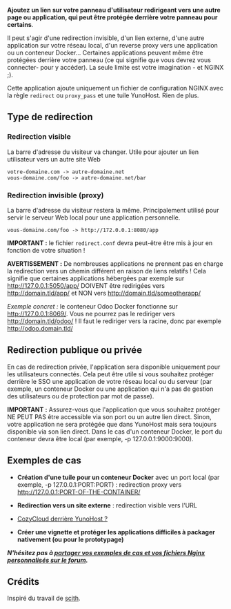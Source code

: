 **Ajoutez un lien sur votre panneau d'utilisateur redirigeant vers une autre page ou application, qui peut être protégée derrière votre panneau pour certains**.

Il peut s'agir d'une redirection invisible, d'un lien externe, d'une autre application sur votre réseau local, d'un reverse proxy vers une application ou un conteneur Docker... Certaines applications peuvent même être protégées derrière votre panneau (ce qui signifie que vous devrez vous connecter- pour y accéder). La seule limite est votre imagination - et NGINX ;).

Cette application ajoute uniquement un fichier de configuration NGINX avec la règle `redirect` ou `proxy_pass` et une tuile YunoHost. Rien de plus.

## Type de redirection

### Redirection visible

La barre d'adresse du visiteur va changer. Utile pour ajouter un lien utilisateur vers un autre site Web

    votre-domaine.com -> autre-domaine.net
    vous-domaine.com/foo -> autre-domaine.net/bar

### Redirection invisible (proxy)

La barre d'adresse du visiteur restera la même. Principalement utilisé pour servir le serveur Web local pour une application personnelle.
    
    vous-domaine.com/foo -> http://172.0.0.1:8080/app

**IMPORTANT :** le fichier `redirect.conf` devra peut-être être mis à jour en fonction de votre situation !

**AVERTISSEMENT :** De nombreuses applications ne prennent pas en charge la redirection vers un chemin différent en raison de liens relatifs ! Cela signifie que certaines applications hébergées par exemple sur http://127.0.0.1:5050/app/ DOIVENT être redirigées vers http://domain.tld/app/ et NON vers http://domain.tld/someotherapp/

*Exemple concret :* le conteneur Odoo Docker fonctionne sur http://127.0.0.1:8069/. Vous ne pourrez pas le rediriger vers http://domain.tld/odoo/ ! Il faut le rediriger vers la racine, donc par exemple http://odoo.domain.tld/

## Redirection publique ou privée

En cas de redirection privée, l'application sera disponible uniquement pour les utilisateurs connectés. Cela peut être utile si vous souhaitez protéger derrière le SSO une application de votre réseau local ou du serveur (par exemple, un conteneur Docker ou une application qui n'a pas de gestion des utilisateurs ou de protection par mot de passe).

**IMPORTANT :** Assurez-vous que l'application que vous souhaitez protéger NE PEUT PAS être accessible via son port ou un autre lien direct. Sinon, votre application ne sera protégée que dans YunoHost mais sera toujours disponible via son lien direct. Dans le cas d'un conteneur Docker, le port du conteneur devra être local (par exemple, -p 127.0.0.1:9000:9000).

## Exemples de cas

- **Création d'une tuile pour un conteneur Docker** avec un port local (par exemple, -p 127.0.0.1:PORT:PORT) : redirection proxy vers http://127.0.0.1:PORT-OF-THE-CONTAINER/

- **Redirection vers un site externe** : redirection visible vers l'URL

- [CozyCloud derrière YunoHost ?](https://forum.cozy.io/t/cozy-cloud-sous-yunohost/616/11)

- **Créer une vignette et protéger les applications difficiles à packager nativement (ou pour le prototypage)**


**_N'hésitez pas à [partager vos exemples de cas et vos fichiers Nginx personnalisés sur le forum](https://forum.yunohost.org/t/2182)._**

## Crédits

Inspiré du travail de [scith](https://github.com/scith). 
